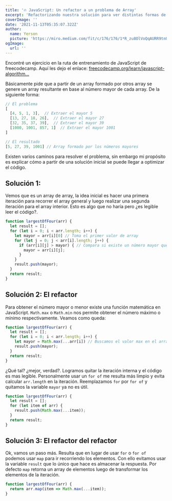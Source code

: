 ```yaml
---
title: '🔥 JavaScript: Un refactor a un problema de Array'
excerpt: 'Refactorizando nuestra solución para ver distintas formas de resolver un problema básico de algoritmos usando JavaScript.'
coverImage: ''
date: '2021-11-13T05:35:07.322Z'
author:
  name: Yerson
  picture: 'https://miro.medium.com/fit/c/176/176/1*R_zu8OlVoQqAURR9tnUl8A.png'
ogImage:
  url: ''
---
```


Encontré un ejercicio en la ruta de entrenamiento de JavaScript de freecodecamp. Aquí les dejo el enlace: [freecodecamp.org/learn/javascript-algorithm...](https://www.freecodecamp.org/learn/javascript-algorithms-and-data-structures/basic-algorithm-scripting/return-largest-numbers-in-arrays)

Básicamente pide que a partir de un array formado por otros array se genere un array resultante en base al número mayor de cada array. De la siguiente forma:


```js
// El problema
[
  [4, 5, 1, 3],  // Extraer el mayor 5
  [13, 27, 18, 26],  // Extraer el mayor 27
  [32, 35, 37, 39],  // Extraer el mayor 39
  [1000, 1001, 857, 1]  // Extraer el mayor 1001
]
```

```js
// El resultado
[5, 27, 39, 1001] // Array formado por los números mayores
```

Existen varios caminos para resolver el problema, sin embargo mi propósito es explicar cómo a partir de una solución inicial se puede llegar a optimizar el código.

## Solución 1:

Vemos que es un array de array, la idea inicial es hacer una primera iteración para recorrer el array general y luego realizar una segunda iteración para el array interior. Esto es algo que no haría pero ¿es legible leer el código?.

```js
function largestOfFour(arr) {
  let result = [];
  for (let i = 0; i < arr.length; i++) {
    let mayor = arr[i][0] // Toma el primer valor de array
    for (let j = 0; j < arr[i].length; j++) {
      if (arr[i][j] > mayor) { // Compara si existe un número mayor que el primero
        mayor = arr[i][j];
      }
    }
    result.push(mayor);
  }
  return result;
}
```

## Solución 2: El refactor

Para obtener el número mayor o menor existe una función matemática en JavaScript.
`Math.max` o `Math.min` nos permite obtener el número máximo o mínimo respectivamente. Veamos como queda:

```js
function largestOfFour(arr) {
  let result = [];
  for (let i = 0; i < arr.length; i++) {
    let mayor = Math.max(...arr[i]) // Buscamos el valor max en el array
    result.push(mayor);
  }
  return result;
}
```

¿Qué tal? ¿mejor, verdad?. Logramos quitar la iteración interna y el código es mas legible. Personalmente usar un `for of` me resulta más limpio y evita calcular `arr.length` en la iteración. Reemplazamos `for` por `for of` y quitamos la variable `mayor` ya no es útil.

```js
function largestOfFour(arr) {
  let result = [];
  for (let item of arr) {
    result.push(Math.max(...item));
  }
  return result;
}
```

## Solución 3: El refactor del refactor

Ok, vamos un paso más. Resulta que en lugar de usar `for` o `for of` podemos usar `map` para ir recorriendo los elementos. Con ello evitamos usar la variable `result` que lo único que hace es almacenar la respuesta. Por defecto `map` retorna un array de elementos luego de transformar los elementos de la iteración.

```js
function largestOfFour(arr) {
  return arr.map(item => Math.max(...item));
}
```
